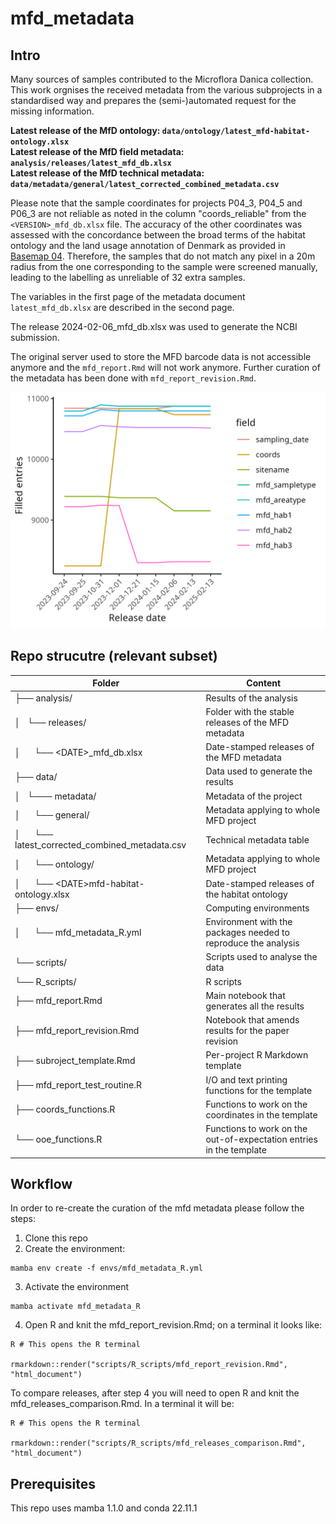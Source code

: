 # mfd_metadata

## Intro
Many sources of samples contributed to the Microflora Danica collection. This work orgnises the received metadata from the various subprojects in a standardised way and prepares the (semi-)automated request for the missing information.

**Latest release of the MfD ontology: `data/ontology/latest_mfd-habitat-ontology.xlsx`**  
**Latest release of the MfD field metadata: `analysis/releases/latest_mfd_db.xlsx`**  
**Latest release of the MfD technical metadata: `data/metadata/general/latest_corrected_combined_metadata.csv`**  

Please note that the sample coordinates for projects P04_3, P04_5 and P06_3 are not reliable as noted in the column "coords_reliable" from the `<VERSION>_mfd_db.xlsx` file.
The accuracy of the other coordinates was assessed with the concordance between the broad terms of the habitat ontology and the land usage annotation of Denmark as provided in [Basemap 04](https://pages.github.com/). Therefore, the samples that do not match any pixel in a 20m radius from the one corresponding to the sample were screened manually, leading to the labelling as unreliable of 32 extra samples.

The variables in the first page of the metadata document `latest_mfd_db.xlsx` are described in the second page.

The release 2024-02-06_mfd_db.xlsx was used to generate the NCBI submission.

The original server used to store the MFD barcode data is not accessible anymore and the `mfd_report.Rmd` will not work anymore. Further curation of the metadata has been done with `mfd_report_revision.Rmd`.

![alt_text](/analysis/releases/entires_time.png)

## Repo strucutre (relevant subset)

| Folder | Content |
| --- | --- |
| ├── analysis/                                          | Results of the analysis |
| │   └── releases/                                      | Folder with the stable releases of the MFD metadata|
| │       └── \<DATE\>_mfd_db.xlsx                       | Date-stamped releases of the MFD metadata |
| ├── data/                                              | Data used to generate the results |
| │   └─── metadata/                                     | Metadata of the project |
| │       └── general/                                   | Metadata applying to whole MFD project |
| │           └── latest_corrected_combined_metadata.csv | Technical metadata table |
| │       └── ontology/                                  | Metadata applying to whole MFD project |
| │           └── \<DATE\>mfd-habitat-ontology.xlsx      | Date-stamped releases of the habitat ontology |
| ├── envs/                                              | Computing environments |
| │       └── mfd_metadata_R.yml                         | Environment with the packages needed to reproduce the analysis |
| └── scripts/                                           | Scripts used to analyse the data |
|         └── R_scripts/                                 | R scripts |
|             ├── mfd_report.Rmd                         | Main notebook that generates all the results |
|             ├── mfd_report_revision.Rmd                | Notebook that amends results for the paper revision |
|             ├── subroject_template.Rmd                 | Per-project R Markdown template |
|             ├── mfd_report_test_routine.R              | I/O and text printing functions for the template |
|             ├── coords_functions.R                     | Functions to work on the coordinates in the template |
|             └── ooe_functions.R                        | Functions to work on the out-of-expectation entries in the template |

## Workflow

In order to re-create the curation of the mfd metadata please follow the steps:

1. Clone this repo
2. Create the environment:
```
mamba env create -f envs/mfd_metadata_R.yml
```
3. Activate the environment
```
mamba activate mfd_metadata_R
```
4. Open R and knit the mfd_report_revision.Rmd; on a terminal it looks like:
```
R # This opens the R terminal

rmarkdown::render("scripts/R_scripts/mfd_report_revision.Rmd", "html_document")
``` 

To compare releases, after step 4 you will need to open R and knit the mfd_releases_comparison.Rmd. In a terminal it will be:
```
R # This opens the R terminal

rmarkdown::render("scripts/R_scripts/mfd_releases_comparison.Rmd", "html_document")
```

## Prerequisites

This repo uses mamba 1.1.0 and conda 22.11.1
